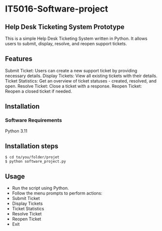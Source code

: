# IT5016-Software-project

## Help Desk Ticketing System Prototype
This is a simple Help Desk Ticketing System written in Python. It allows users to submit, display, resolve, and reopen support tickets.

## Features

Submit Ticket: Users can create a new support ticket by providing necessary details.
Display Tickets: View all existing tickets with their details.
Ticket Statistics: Get an overview of ticket statuses - created, resolved, and open.
Resolve Ticket: Close a ticket with a response.
Reopen Ticket: Reopen a closed ticket if needed.

## Installation

### Software Requirements
Python 3.11

## Installation steps
```
$ cd to/you/folder/projet
$ python software_project.py
```

## Usage
* Run the script using Python.
* Follow the menu prompts to perform actions:
* Submit Ticket
* Display Tickets
* Ticket Statistics
* Resolve Ticket
* Reopen Ticket
* Exit
